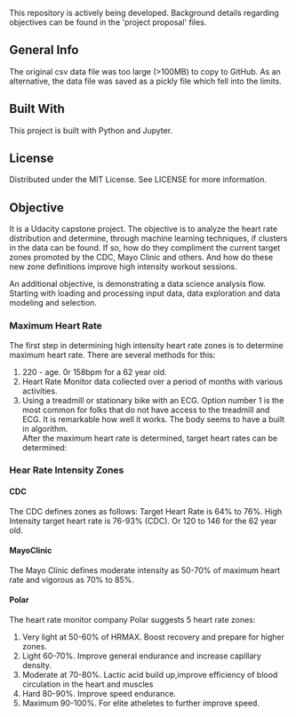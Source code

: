 
This repository is actively being developed. Background details regarding objectives can be found in the 'project proposal' files.


## General Info
The original csv data file was too large (>100MB) to copy to GitHub. As an alternative, the data file was saved as a pickly file
which fell into the limits. 

## Built With 
This project is built with Python and Jupyter. 

## License 
Distributed under the MIT License. See LICENSE for more information.

## Objective
It is a Udacity capstone project. The objective is to analyze the heart rate distribution and determine, through machine learning 
techniques, if clusters in the data can be found. If so, how do they compliment the current target zones promoted by the CDC, Mayo 
Clinic and others. And how do these new zone definitions improve high intensity workout sessions. 

An additional objective, is demonstrating a data science analysis flow. Starting with loading  and processing input data, data exploration and data modeling and selection. 

###  Maximum Heart Rate
The first step in determining high intensity heart rate zones is to determine maximum heart rate. There are several methods for this: 

1. 220 - age. 0r 158bpm for a 62 year old.
2. Heart Rate Monitor data collected over a period of months with various activities. 
3. Using a treadmill or stationary bike with an ECG. 
Option number 1 is the most common for folks that do not have access to the treadmill and ECG. It is remarkable how well it works. The body seems to have a built in algorithm.  
After the maximum heart rate is determined, target heart rates can be determined:

### Hear Rate Intensity Zones

#### CDC
The CDC defines zones as follows: Target Heart Rate is 64% to 76%. High Intensity target heart rate is 76-93% (CDC). Or 120 to 146 for the 62 year old. 
#### MayoClinic
The Mayo Clinic defines moderate intensity as 50-70% of maximum heart rate and vigorous as 70% to 85%.
#### Polar
The heart rate monitor company Polar suggests 5 heart rate zones:
1. Very light at 50-60% of HRMAX. Boost recovery and prepare for higher zones.
2. Light 60-70%. Improve general endurance and increase capillary density.
2. Moderate at 70-80%. Lactic acid build up,improve efficiency of blood circulation in the heart and muscles
4. Hard 80-90%. Improve speed endurance.
5. Maximum 90-100%. For elite atheletes to further improve speed.
